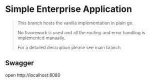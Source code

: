 # Simple Enterprise Application 

> This branch hosts the vanilla implementation in plain go.
>
> No framework is used and all the routing and error handling is implemented manually.
> 
> For a detailed description please see main branch

## Swagger
open http://localhost:8080

